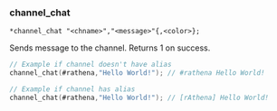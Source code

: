 ### channel_chat
```
*channel_chat "<chname>","<message>"{,<color>};
```

Sends message to the channel.
Returns 1 on success.

```c
// Example if channel doesn't have alias
channel_chat(#rathena,"Hello World!"); // #rathena Hello World!

// Example if channel has alias
channel_chat(#rathena,"Hello World!"); // [rAthena] Hello World!
```
